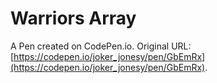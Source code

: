 # Warriors Array

A Pen created on CodePen.io. Original URL: [https://codepen.io/joker_jonesy/pen/GbEmRx](https://codepen.io/joker_jonesy/pen/GbEmRx).


